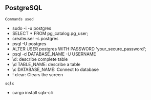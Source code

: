 ## PostgreSQL

`Commands used`

- sudo -i -u postgres
- SELECT * FROM pg_catalog.pg_user;
- createuser -s postgres
- psql -U postgres
- ALTER USER postgres WITH PASSWORD 'your_secure_password';
- psql -d DATABASE_NAME -U USERNAME
- \d: describe complete table
- \d TABLE_NAME: describe a table
- \c DATABASE_NAME: Connect to database
- \! clear: Clears the screen




`sqlx`

- cargo install sqlx-cli
